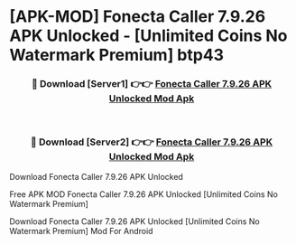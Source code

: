 # [APK-MOD] Fonecta Caller 7.9.26 APK Unlocked - [Unlimited Coins No Watermark Premium] btp43



<div align="center">
<h3>🔴 Download [Server1] 👉👉 <a href="https://momento.my/?title=Fonecta_Caller_7.9.26_APK_Unlocked">Fonecta Caller 7.9.26 APK Unlocked Mod Apk</a></h3><br>

<h3>🔴 Download [Server2] 👉👉 <a href="https://momento.my/?title=Fonecta_Caller_7.9.26_APK_Unlocked">Fonecta Caller 7.9.26 APK Unlocked Mod Apk</a></h3>
</div>



Download Fonecta Caller 7.9.26 APK Unlocked 

Free APK MOD Fonecta Caller 7.9.26 APK Unlocked [Unlimited Coins No Watermark Premium]

Download Fonecta Caller 7.9.26 APK Unlocked [Unlimited Coins No Watermark Premium] Mod For Android
